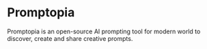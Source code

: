 # Promptopia

Promptopia is an open-source AI prompting tool for modern world to discover, create and share creative prompts.
